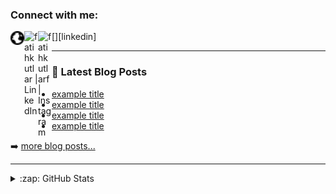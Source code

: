 ### Connect with me:

[<img align="left" alt="fatihkutlar.com" width="22px" src="https://raw.githubusercontent.com/iconic/open-iconic/master/svg/globe.svg" />][website]
[<img align="left" alt="fatihkutlar | LinkedIn" width="22px" src="https://cdn.jsdelivr.net/npm/simple-icons@v3/icons/linkedin.svg" />][linkedin]
[<img align="left" alt="fatihkutlarf | Instagram" width="22px" src="https://cdn.jsdelivr.net/npm/simple-icons@v3/icons/instagram.svg" />][instagram]

---

### 📕 Latest Blog Posts

<!-- BLOG-POST-LIST:START -->
- [example title](url)
- [example title](url)
- [example title](url)
- [example title](url)
<!-- BLOG-POST-LIST:END -->

➡️ [more blog posts...](https://fatihkutlar.com)

---

<details>
  <summary>:zap: GitHub Stats</summary>

  <img align="left" alt="fatihkutlar's GitHub Stats" src="https://github-readme-stats.fatihkutlar.vercel.app/api?username=fatihkutlar&show_icons=true&hide_border=true" />

</details>

[website]: https://fatihkutlar.com
[instagram]: https://instagram.com/fatihkutlarf
